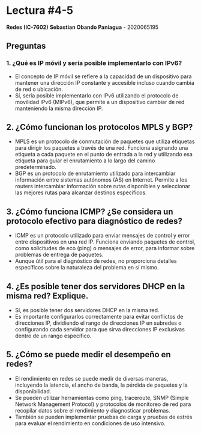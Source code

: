 # Lectura #4-5

**Redes (IC-7602)**
**Sebastian Obando Paniagua** - 2020065195

## Preguntas

### **1. ¿Qué es IP móvil y sería posible implementarlo con IPv6?**

- El concepto de IP móvil se refiere a la capacidad de un dispositivo para mantener una dirección IP constante y accesible incluso cuando cambia de red o ubicación.
- Sí, sería posible implementarlo con IPv6 utilizando el protocolo de movilidad IPv6 (MIPv6), que permite a un dispositivo cambiar de red manteniendo la misma dirección IP.

## **2. ¿Cómo funcionan los protocolos MPLS y BGP?**

- MPLS es un protocolo de conmutación de paquetes que utiliza etiquetas para dirigir los paquetes a través de una red. Funciona asignando una etiqueta a cada paquete en el punto de entrada a la red y utilizando esa etiqueta para guiar el enrutamiento a lo largo del camino predeterminado.
- BGP es un protocolo de enrutamiento utilizado para intercambiar información entre sistemas autónomos (AS) en Internet. Permite a los routers intercambiar información sobre rutas disponibles y seleccionar las mejores rutas para alcanzar destinos específicos.

## **3. ¿Cómo funciona ICMP? ¿Se considera un protocolo efectivo para diagnóstico de redes?**

- ICMP es un protocolo utilizado para enviar mensajes de control y error entre dispositivos en una red IP. Funciona enviando paquetes de control, como solicitudes de eco (ping) o mensajes de error, para informar sobre problemas de entrega de paquetes.
- Aunque útil para el diagnóstico de redes, no proporciona detalles específicos sobre la naturaleza del problema en sí mismo.

## **4. ¿Es posible tener dos servidores DHCP en la misma red? Explique.**

- Sí, es posible tener dos servidores DHCP en la misma red.
- Es importante configurarlos correctamente para evitar conflictos de direcciones IP, dividiendo el rango de direcciones IP en subredes o configurando cada servidor para que sirva direcciones IP exclusivas dentro de un rango específico.

## **5. ¿Cómo se puede medir el desempeño en redes?**

- El rendimiento en redes se puede medir de diversas maneras, incluyendo la latencia, el ancho de banda, la pérdida de paquetes y la disponibilidad.
- Se pueden utilizar herramientas como ping, traceroute, SNMP (Simple Network Management Protocol) y protocolos de monitoreo de red para recopilar datos sobre el rendimiento y diagnosticar problemas.
- También se pueden implementar pruebas de carga y pruebas de estrés para evaluar el rendimiento en condiciones de uso intensivo.
